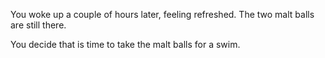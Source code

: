 You woke up a couple of hours later, feeling refreshed. The two malt balls are still there.

You decide that is time to take the malt balls for a swim.